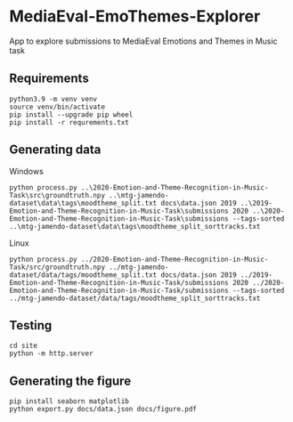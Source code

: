 # MediaEval-EmoThemes-Explorer
App to explore submissions to MediaEval Emotions and Themes in Music task

## Requirements
```shell
python3.9 -m venv venv
source venv/bin/activate
pip install --upgrade pip wheel
pip install -r requrements.txt
```

## Generating data
Windows
```shell
python process.py ..\2020-Emotion-and-Theme-Recognition-in-Music-Task\src\groundtruth.npy ..\mtg-jamendo-dataset\data\tags\moodtheme_split.txt docs\data.json 2019 ..\2019-Emotion-and-Theme-Recognition-in-Music-Task\submissions 2020 ..\2020-Emotion-and-Theme-Recognition-in-Music-Task\submissions --tags-sorted ..\mtg-jamendo-dataset\data\tags\moodtheme_split_sorttracks.txt
```

Linux
```shell
python process.py ../2020-Emotion-and-Theme-Recognition-in-Music-Task/src/groundtruth.npy ../mtg-jamendo-dataset/data/tags/moodtheme_split.txt docs/data.json 2019 ../2019-Emotion-and-Theme-Recognition-in-Music-Task/submissions 2020 ../2020-Emotion-and-Theme-Recognition-in-Music-Task/submissions --tags-sorted ../mtg-jamendo-dataset/data/tags/moodtheme_split_sorttracks.txt
```

## Testing
```shell
cd site
python -m http.server
```

## Generating the figure
```shell
pip install seaborn matplotlib
python export.py docs/data.json docs/figure.pdf
```